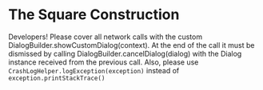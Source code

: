 # The Square Construction 

Developers! Please cover all network calls with the custom DialogBuilder.showCustomDialog(context). At the end of the call    it must be dismissed by calling DialogBuilder.cancelDialog(dialog) with the Dialog instance received from the previous call.
Also, please use `CrashLogHelper.logException(exception)` instead of `exception.printStackTrace()`
